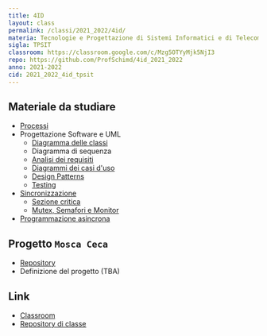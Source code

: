 ```yaml
---
title: 4ID
layout: class
permalink: /classi/2021_2022/4id/
materia: Tecnologie e Progettazione di Sistemi Informatici e di Telecomunicazioni
sigla: TPSIT
classroom: https://classroom.google.com/c/Mzg5OTYyMjk5NjI3
repo: https://github.com/ProfSchimd/4id_2021_2022
anno: 2021-2022
cid: 2021_2022_4id_tpsit
---
```


## Materiale da studiare

* [Processi](/content/tpsit/processi.html)
* Progettazione Software e UML
	* [Diagramma delle classi](/content/tpsit/uml_classi.html)
	* Diagramma di sequenza
	* [Analisi dei requisiti](/content/tpsit/requisiti.html)
	* [Diagrammi dei casi d'uso](/content/tpsit/uml_use_case.html)
	* [Design Patterns](/content/tpsit/design_pattern.html)
	* [Testing](/content/tpsit/testing.html)
* [Sincronizzazione](/content/tpsit/sincronizzazione.html)
	* [Sezione critica](/content/tpsit/sezione_critica.html)
	* [Mutex, Semafori e Monitor](/content/tpsit/mutex.html)
* [Programmazione asincrona](/content/tpsit/programmazione_asincrona.html)

## Progetto ``Mosca Ceca``
* [Repository](https://github.com/ProfSchimd/mosca-ceca)
* Definizione del progetto (TBA)

## Link
<ul>
	<li><a href="{{ page.classroom }}" target="_blank">Classroom</a></li>
	<li><a href="{{ page.repo }}" target="_blank">Repository di classe</a></li>
</ul>

